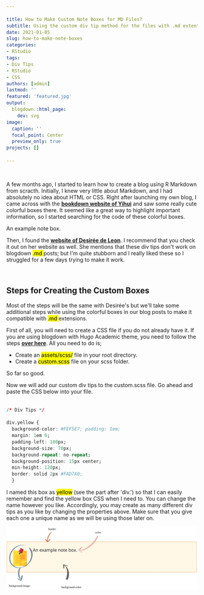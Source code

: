 ```yaml
---

title: How to Make Custom Note Boxes for MD Files?
subtitle: Using the custom div tip method for the files with .md extention.
date: 2021-01-05
slug: how-to-make-note-boxes
categories:
- RStudio
tags:
- Div Tips
- RStudio
- CSS
authors: [admin]
lastmod: ''
featured: 'featured.jpg'
output:
  blogdown::html_page:
    dev: svg
image:
  caption: ''
  focal_point: Center
  preview_only: true
projects: []

---
```


&nbsp;


A few months ago, I started to learn how to create a blog using R Markdown from scracth. Initially, I knew very little about Markdown, and I had absolutely no idea about HTML or CSS. Right after launching my own blog, I came across with the [**bookdown website of Yihui**](https://bookdown.org/yihui/blogdown/output-format.html) and saw some really cute colorful boxes there. It seemed like a great way to highlight important information, so I started searching for the code of these colorful boxes.



<style>
div.yellow {
    background-image: url("note.png");
}
</style>

<div class = "yellow">
An example note box.
</div>

Then, I found the [**website of Desirée de Leon**](https://desiree.rbind.io/post/2019/making-tip-boxes-with-bookdown-and-rmarkdown/). I recommend that you check it out on her website as well. She mentions that these div tips don't work on blogdown <mark> .md </mark> posts; but I'm quite stubborn and I really liked these so I struggled for a few days trying to make it work.

&nbsp;


## Steps for Creating the Custom Boxes

Most of the steps will be the same with Desirée's but we'll take some additional steps while using the colorful boxes in our blog posts to make it compatible with <mark> .md </mark> extensions.

First of all, you will need to create a CSS file if you do not already have it. If you are using blogdown with Hugo Academic theme, you need to follow the steps [**over here**](https://wowchemy.com/docs/customization/). All you need to do is;
 
 - Create an <mark>assets/scss/</mark> file in your root directory. 
 - Create a <mark>custom.scss</mark> file on your scss folder.
 
So far so good.

Now we will add our custom div tips to the custom.scss file. Go ahead and paste the CSS below into your file.

```r

/* Div Tips */

div.yellow { 
  background-color: #FEF5E7; padding: 1em;
  margin: 1em 0;
  padding-left: 100px;
  background-size: 70px;
  background-repeat: no-repeat;
  background-position: 15px center;
  min-height: 120px;
  border: solid 2px #FAD7A0;
  }

```
I named this box as <mark>yellow</mark> (see the part after 'div.') so that I can easily remember and find the yellow box CSS when I need to. You can change the name however you like. Accordingly, you may create as many different div tips as you like by changing the properties above. Make sure that you give each one a unique name as we will be using those later on.


![](example.jpg)
